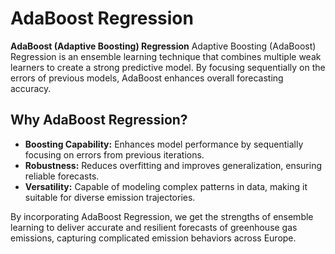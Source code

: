 # AdaBoost Regression

**AdaBoost (Adaptive Boosting) Regression** 
Adaptive Boosting (AdaBoost) Regression is an ensemble learning technique that combines multiple weak learners to 
create a strong predictive model. By focusing sequentially on the errors of previous models, AdaBoost enhances overall 
forecasting accuracy.

## **Why AdaBoost Regression?**
- **Boosting Capability:** Enhances model performance by sequentially focusing on errors from previous iterations.
- **Robustness:** Reduces overfitting and improves generalization, ensuring reliable forecasts.
- **Versatility:** Capable of modeling complex patterns in data, making it suitable for diverse emission trajectories.

By incorporating AdaBoost Regression, we get the strengths of ensemble learning to deliver accurate and resilient 
forecasts of greenhouse gas emissions, capturing complicated emission behaviors across Europe.
